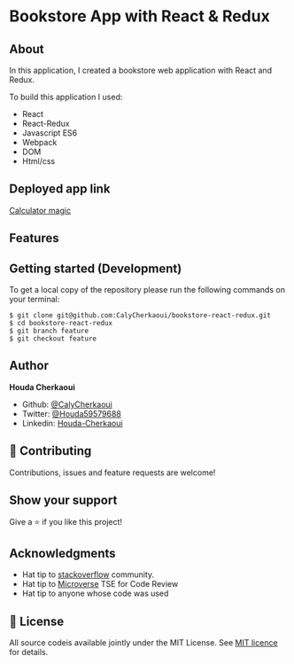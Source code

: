 # Bookstore App with React & Redux

## About

In this application, I created a bookstore web application with React and Redux.

To build this application I used:

- React
- React-Redux
- Javascript ES6
- Webpack
- DOM
- Html/css

## Deployed app link

[Calculator magic]()

## Features

## Getting started (Development)

To get a local copy of the repository please run the following commands on your terminal:

```
$ git clone git@github.com:CalyCherkaoui/bookstore-react-redux.git
$ cd bookstore-react-redux
$ git branch feature
$ git checkout feature
```

## Author

**Houda Cherkaoui**

- Github: [@CalyCherkaoui](https://github.com/CalyCherkaoui)
- Twitter: [@Houda59579688](https://twitter.com/Houda59579688)
- Linkedin: [Houda-Cherkaoui](https://www.linkedin.com/in/houda-cherkaoui-64106395/)

## 🤝 Contributing

Contributions, issues and feature requests are welcome!

## Show your support

Give a ⭐️ if you like this project!

## Acknowledgments

- Hat tip to [stackoverflow](https://stackoverflow.com) community.
- Hat tip to [Microverse](https://www.microverse.org/) TSE for Code Review
- Hat tip to anyone whose code was used

## 📝 License

All source codeis available jointly under the MIT License.
See [MIT licence]() for details.
